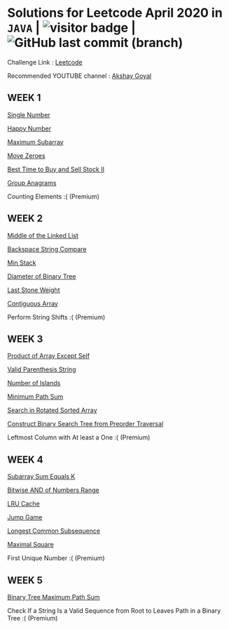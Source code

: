 # Solutions for Leetcode April 2020 in `JAVA` | <img src="https://visitor-badge.laobi.icu/badge?page_id=abhisheksurve45.leetcode-april-2020" alt="visitor badge"/> | ![GitHub last commit (branch)](https://img.shields.io/github/last-commit/abhisheksurve45/leetcode-april-2020/master)


Challenge Link : [Leetcode](https://leetcode.com/explore/challenge/card/30-day-leetcoding-challenge/)

Recommended YOUTUBE channel : [Akshay Goyal](https://www.youtube.com/playlist?list=PLk3HmtBxW9XVPo6vMzSenyMeOow7D7VGV)

## WEEK 1

[Single Number](https://github.com/abhisheksurve45/leetcode-april-2020/blob/master/WEEK1/SingleNumber.java)

[Happy Number](https://github.com/abhisheksurve45/leetcode-april-2020/blob/master/WEEK1/HappyNumber.java)

[Maximum Subarray](https://github.com/abhisheksurve45/leetcode-april-2020/blob/master/WEEK1/MaximumSubarray.java)

[Move Zeroes](https://github.com/abhisheksurve45/leetcode-april-2020/blob/master/WEEK1/MoveZeroes.java)

[Best Time to Buy and Sell Stock II](https://github.com/abhisheksurve45/leetcode-april-2020/blob/master/WEEK1/BestTimeToBuySellStockII.java)

[Group Anagrams](https://github.com/abhisheksurve45/leetcode-april-2020/blob/master/WEEK1/GroupAnagrams.java)

Counting Elements :( (Premium)

## WEEK 2

[Middle of the Linked List](https://github.com/abhisheksurve45/leetcode-april-2020/blob/master/WEEK2/MiddleofLinkedList.java)

[Backspace String Compare](https://github.com/abhisheksurve45/leetcode-april-2020/blob/master/WEEK2/BackspaceStringCompare.java)

[Min Stack](https://github.com/abhisheksurve45/leetcode-april-2020/blob/master/WEEK2/MinStack.java)

[Diameter of Binary Tree](https://github.com/abhisheksurve45/leetcode-april-2020/blob/master/WEEK2/DiameterBinaryTree.java)

[Last Stone Weight](https://github.com/abhisheksurve45/leetcode-april-2020/blob/master/WEEK2/LastStoneWeight.java)

[Contiguous Array](https://github.com/abhisheksurve45/leetcode-april-2020/blob/master/WEEK2/ContiguousArray.java)

Perform String Shifts :( (Premium)


## WEEK 3

[Product of Array Except Self](https://github.com/abhisheksurve45/leetcode-april-2020/blob/master/WEEK3/ProductArrayExceptSelf.java)

[Valid Parenthesis String](https://github.com/abhisheksurve45/leetcode-april-2020/blob/master/WEEK3/ValidParenthesisString.java)

[Number of Islands](https://github.com/abhisheksurve45/leetcode-april-2020/blob/master/WEEK3/NumberofIslands.java)

[Minimum Path Sum](https://github.com/abhisheksurve45/leetcode-april-2020/blob/master/WEEK3/MinimumPathSum.java)

[Search in Rotated Sorted Array](https://github.com/abhisheksurve45/leetcode-april-2020/blob/master/WEEK3/SearchRotatedSortedArray.java)

[Construct Binary Search Tree from Preorder Traversal](https://github.com/abhisheksurve45/leetcode-april-2020/blob/master/WEEK3/ConstructBSTfromPreorder.java)

Leftmost Column with At least a One :( (Premium)

## WEEK 4

[Subarray Sum Equals K](https://github.com/abhisheksurve45/leetcode-april-2020/blob/master/WEEK4/SubarraySumEqualsK.java)

[Bitwise AND of Numbers Range](https://github.com/abhisheksurve45/leetcode-april-2020/blob/master/WEEK4/BitwiseANDofNumbersRange.java)

[LRU Cache](https://github.com/abhisheksurve45/leetcode-april-2020/blob/master/WEEK4/LRUCache.java)

[Jump Game](https://github.com/abhisheksurve45/leetcode-april-2020/blob/master/WEEK4/JumpGame.java)

[Longest Common Subsequence](https://github.com/abhisheksurve45/leetcode-april-2020/blob/master/WEEK4/LongestCommonSubsequence.java)

[Maximal Square](https://github.com/abhisheksurve45/leetcode-april-2020/blob/master/WEEK4/MaximalSquare.java)

First Unique Number :( (Premium)

## WEEK 5

[Binary Tree Maximum Path Sum](https://github.com/abhisheksurve45/leetcode-april-2020/blob/master/WEEK5/BinaryTreeMaximumPathSum.java)

Check If a String Is a Valid Sequence from Root to Leaves Path in a Binary Tree :( (Premium)
